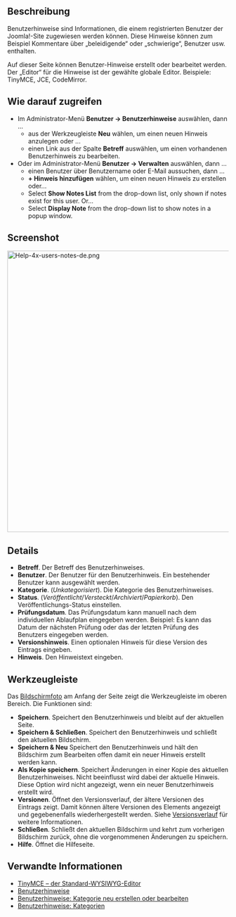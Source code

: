 <!-- Filename: Help4.x:User_Notes:_New_or_Edit / Display title: Benutzerhinweise: Bearbeiten -->

## Beschreibung

Benutzerhinweise sind Informationen, die einem registrierten Benutzer
der Joomla!-Site zugewiesen werden können. Diese Hinweise können zum
Beispiel Kommentare über „beleidigende“ oder „schwierige“, Benutzer usw.
enthalten.

Auf dieser Seite können Benutzer-Hinweise erstellt oder bearbeitet
werden. Der „Editor“ für die Hinweise ist der gewählte globale Editor.
Beispiele: TinyMCE, JCE, CodeMirror.

## Wie darauf zugreifen

- Im Administrator-Menü **Benutzer **→** Benutzerhinweise** auswählen,
  dann ...
  - aus der Werkzeugleiste **Neu** wählen, um einen neuen Hinweis
    anzulegen oder ...
  - einen Link aus der Spalte **Betreff** auswählen, um einen
    vorhandenen Benutzerhinweis zu bearbeiten.
- Oder im Administrator-Menü **Benutzer **→** Verwalten** auswählen,
  dann ...
  - einen Benutzer über Benutzername oder E-Mail aussuchen, dann ...
  - **+ Hinweis hinzufügen** wählen, um einen neuen Hinweis zu erstellen
    oder...
  - Select **Show Notes List** from the drop-down list, only shown if
    notes exist for this user. Or...
  - Select **Display Note** from the drop-down list to show notes in a
    popup window.

## Screenshot

<img
src="https://docs.joomla.org/images/thumb/7/71/Help-4x-users-notes-de.png/800px-Help-4x-users-notes-de.png"
decoding="async"
srcset="https://docs.joomla.org/images/thumb/7/71/Help-4x-users-notes-de.png/1200px-Help-4x-users-notes-de.png 1.5x, https://docs.joomla.org/images/7/71/Help-4x-users-notes-de.png 2x"
data-file-width="1453" data-file-height="1162" width="800" height="640"
alt="Help-4x-users-notes-de.png" />

## Details

- **Betreff**. Der Betreff des Benutzerhinweises.
- **Benutzer**. Der Benutzer für den Benutzerhinweis. Ein bestehender
  Benutzer kann ausgewählt werden.
- **Kategorie**. (*Unkategorisiert*). Die Kategorie des
  Benutzerhinweises.
- **Status**. (*Veröffentlicht*/*Versteckt*/*Archiviert*/*Papierkorb*).
  Den Veröffentlichungs-Status einstellen.
- **Prüfungsdatum**. Das Prüfungsdatum kann manuell nach dem
  individuellen Ablaufplan eingegeben werden. Beispiel: Es kann das
  Datum der nächsten Prüfung oder das der letzten Prüfung des Benutzers
  eingegeben werden.
- **Versionshinweis**. Einen optionalen Hinweis für diese Version des
  Eintrags eingeben.
- **Hinweis**. Den Hinweistext eingeben.

## Werkzeugleiste

Das [Bildschirmfoto](#Bildschirmfoto) am Anfang der Seite zeigt die
Werkzeugleiste im oberen Bereich. Die Funktionen sind:

- **Speichern**. Speichert den Benutzerhinweis und bleibt auf der
  aktuellen Seite.
- **Speichern & Schließen**. Speichert den Benutzerhinweis und schließt
  den aktuellen Bildschirm.
- **Speichern & Neu** Speichert den Benutzerhinweis und hält den
  Bildschirm zum Bearbeiten offen damit ein neuer Hinweis erstellt
  werden kann.
- **Als Kopie speichern**. Speichert Änderungen in einer Kopie des
  aktuellen Benutzerhinweises. Nicht beeinflusst wird dabei der aktuelle
  Hinweis. Diese Option wird nicht angezeigt, wenn ein neuer
  Benutzerhinweis erstellt wird.
- **Versionen**. Öffnet den Versionsverlauf, der ältere Versionen des
  Eintrags zeigt. Damit können ältere Versionen des Elements angezeigt
  und gegebenenfalls wiederhergestellt werden. Siehe
  [Versionsverlauf](https://docs.joomla.org/Help4.x:Components_Version_History/de "Help4.x:Components Version History/de")
  für weitere Informationen.
- **Schließen**. Schließt den aktuellen Bildschirm und kehrt zum
  vorherigen Bildschirm zurück, ohne die vorgenommenen Änderungen zu
  speichern.
- **Hilfe**. Öffnet die Hilfeseite.

## Verwandte Informationen

- [TinyMCE – der
  Standard-WYSIWYG-Editor](https://docs.joomla.org/Help4.x:TinyMCE/de "Help4.x:TinyMCE/de")
- [Benutzerhinweise](https://docs.joomla.org/Help4.x:User_Notes/de "Help4.x:User Notes/de")
- [Benutzerhinweise: Kategorie neu erstellen oder
  bearbeiten](https://docs.joomla.org/Help4.x:User_Notes:_New_or_Edit_Category/de "Help4.x:User Notes: New or Edit Category/de")
- [Benutzerhinweise:
  Kategorien](https://docs.joomla.org/Help4.x:User_Notes:_Categories/de "Help4.x:User Notes: Categories/de")
